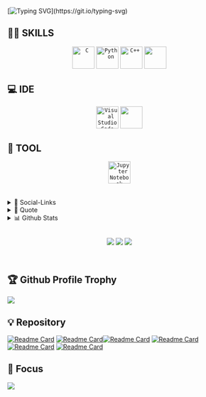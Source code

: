 <!-- ![kaggle-removebg-preview](https://github.com/Developer-Rakeen/Developer-Rakeen/assets/126400943/fa61f80d-a877-4f97-b256-8d0b3da65031)

![Hackerrank-removebg-preview](https://github.com/Developer-Rakeen/Developer-Rakeen/assets/126400943/cdc00ead-61f1-4f3c-8079-fa31f0310751)

![Stackoverflw-removebg-preview](https://github.com/Developer-Rakeen/Developer-Rakeen/assets/126400943/e41af7ae-4a88-4914-9f82-9c87a05b786a)

![reddit](https://github.com/Developer-Rakeen/Developer-Rakeen/assets/126400943/289af7af-6416-40ea-85d8-98afced78466)
![facebook](https://github.com/Developer-Rakeen/Developer-Rakeen/assets/126400943/add48bdc-7f93-4646-9d3e-b104721df755)
![linkedin](https://github.com/Developer-Rakeen/Developer-Rakeen/assets/126400943/06a463c9-83c9-4fd2-9781-12105e371469) -->


[![Typing SVG](https://readme-typing-svg.herokuapp.com?color=%2336BCF7&center=false&vCenter=false&width=600&lines=Hi+there+👋,+my+name+is+Mushfiquzzaman+Rakeen.;Welcome+🤩+to+My+Profile!;My+Programming+👨‍💻+Experience+is+about+2.5+years.;🌱+I’m+currently+learning+ML+(Machine+Learning).;💬+Ask+me+about+C,+C-Plus-Plus+,+Python+or+ML.;Follow+me+🤝+for+more+educational+contents.)](https://git.io/typing-svg)

<!-- # Hi there 👋, my name is Rakeen -->
<!--  -->

<!-- - 🌱 I’m currently learning ML (Machine Learning) -->
<!-- - 💬 Ask me about C, C++, Python or ML -->
<!-- - ⚡ Fun fact: Coders and Programmers are different -->

<!--Skills: C / C++ / Python-->
## 👨‍💻 SKILLS
<div align="center">
	<code><img height="50" src="https://user-images.githubusercontent.com/25181517/192106070-46255bcf-65e6-4c6b-a296-bf8d0d8fb2a7.png" alt="C" title="C" /></code>
	<code><img height="50" src="https://user-images.githubusercontent.com/25181517/183423507-c056a6f9-1ba8-4312-a350-19bcbc5a8697.png" alt="Python" title="Python" /></code>
	<code><img height="50" src="https://user-images.githubusercontent.com/25181517/192106073-90fffafe-3562-4ff9-a37e-c77a2da0ff58.png" alt="C++" title="C++" /></code>
	<code><img height="50" src="http://content.arduino.cc/brand/arduino-color.svg"/></code>
</div>

## 💻 IDE
<div align="center">
  <code><img height="50" src="https://user-images.githubusercontent.com/25181517/192108891-d86b6220-e232-423a-bf5f-90903e6887c3.png" alt="Visual Studio Code" title="Visual Studio Code" /></code>
  <code><img height="50" src="https://github.com/Developer-Rakeen/Developer-Rakeen/assets/126400943/011dddc1-091d-4f03-a439-38313a4b0e74"/></code>
</div>

## 🔨 TOOL
<div align="center">
  <code><img height="50" src="https://user-images.githubusercontent.com/25181517/183914128-3fc88b4a-4ac1-40e6-9443-9a30182379b7.png" alt="Jupyter Notebook" title="Jupyter Notebook" /></code>
</div>
<br>
<br>
<details>
  <summary> 🔗 Social-Links </summary>
<br>	
<a href=https://www.linkedin.com/in/mushfiquzzaman-rakeen><img src='https://cdn.jsdelivr.net/npm/simple-icons@3.0.1/icons/linkedin.svg' alt='linkedin' height='40'><a/>       <a href=https://stackoverflow.com/users/16128995/dragon><img src='https://cdn.jsdelivr.net/npm/simple-icons@3.0.1/icons/stackoverflow.svg' alt='stackoverflow' height='40'></a>     <a href=https://www.facebook.com/rakeen2008?mibextid=ZbWKwL><img src='https://cdn.jsdelivr.net/npm/simple-icons@3.0.1/icons/facebook.svg' alt='facebook' height='40'></a>	<a href=https://www.reddit.com/user/ML_DEV_Rakeen><img src='https://cdn.jsdelivr.net/npm/simple-icons@3.0.1/icons/reddit.svg' alt='Reddit' height='40'></a>	<a href=https://www.hackerrank.com/mr_rakeen_bd><img src='https://cdn.jsdelivr.net/npm/simple-icons@3.0.1/icons/hackerrank.svg' alt='Hackerrank' height='40'></a>	<a href=https://www.kaggle.com/mushfiquzzamanrakeen><img src='https://cdn.jsdelivr.net/npm/simple-icons@3.0.1/icons/kaggle.svg' alt='Kaggle' height='37'></a>
</details>

<!-- https://cdn.jsdelivr.net/npm/simple-icons@3.0.1/icons/linkedin.svg-->
	
<details>
  <summary>🧬 Quote</summary>
  
  | [![Readme Quotes](https://quotes-github-readme.vercel.app/api?type=vertical&theme=dracula)](https://github.com/piyushsuthar/github-readme-quotes) |
|---|
  
</details>



<!-- <details>
  <summary> 📊 Github Stats </summary>
<!-- <picture>
<source
  srcset="https://github-readme-stats.vercel.app/api/top-langs/?username=Developer-Rakeen&size_weight=0.5&count_weight=0.5&layout=compact&theme=tokyonight"
  media="(prefers-color-scheme: dark)"
/>
<img src="https://github-readme-stats.vercel.app/api/top-langs/?username=Developer-Rakeen&size_weight=0.5&count_weight=0.5&layout=compact&theme=tokyonight" />
</picture>
<!--   | <a><img align="center" src="https://github-readme-stats.vercel.app/api/top-langs/?username=Developer-Rakeen&size_weight=0.5&count_weight=0.5&layout=compact&theme=tokyonight" /></a> | <a><img align="center" src="https://github-readme-stats.vercel.app/api?username=Developer-Rakeen&show_icons=true&theme=highcontrast" /></a> | 
| ------------- | ------------- |
</details> -->

<details>

  <summary>📊 Github Stats</summary>
<br>
<!--   | <a href=""><img align="center" src="https://github-readme-stats.vercel.app/api?username=Developer-Rakeen&show_icons=true&theme=highcontrast" alt="Piyush's github stats" /></a> | <a href=""><img align="center" src="https://github-readme-stats.vercel.app/api/top-langs/?username=Developer-Rakeen&size_weight=0.5&count_weight=0.5&layout=compact&theme=tokyonight" /></a> |
| ------------- | ------------- | -->
  
<!-- [![Rakeen's github activity graph](https://github-readme-activity-graph.cyclic.app/graph?username=Developer-Rakeen&theme=react-dark)](https://github.com/BEPb/github-readme-activity-graph) -->

|                                                                                                                                        |                                                                                                                          |
|-----------------------------------------------------------------------------------------------------------------------------------------|---------------------------------------------------------------------------------------------------------------------------|
| ![Rakeen's github stats](https://github-readme-stats.vercel.app/api?username=Developer-Rakeen&show_icons=true&theme=highcontrast&include_all_commits=true) | ![Rakeen's github stats](https://github-readme-stats.vercel.app/api/top-langs/?username=Developer-Rakeen&theme=tokyonight&layout=compact) |
  
</details>
<!-- 
<picture>
<source
  srcset="https://github-readme-stats.vercel.app/api?username=Developer-Rakeen&show_icons=true&theme=highcontrast"
  media="(prefers-color-scheme: dark)"
/>
<img src="https://github-readme-stats.vercel.app/api?username=Developer-Rakeen&show_icons=true" />
</picture>-->
<br>
<p align="center">
    <a href="https://github.com/Developer-Rakeen/Developer-Rakeen"><img src="https://img.shields.io/badge/status-updating-brightgreen.svg"></a>
    <a href="https://github.com/python/cpython"><img src="https://img.shields.io/badge/Python-3.10-FF1493.svg"></a>
    <a href="https://github.com/Developer-Rakeen/Developer-Rakeen/graphs/contributors"><img src="https://img.shields.io/github/contributors/Developer-Rakeen/Developer-Rakeen?color=purple"></a>
<!--     <a href="https://github.com/BEPb/Developer-Rakeen/stargazers"><img src="https://img.shields.io/github/stars/Developer-Rakeen/Developer-Rakeen.svg?logo=github"></a>
    <a href="https://github.com/Developer-Rakeen/Developer-Rakeen/network/members"><img src="https://img.shields.io/github/forks/Developer-Rakeen/Developer-Rakeen.svg?color=blue&logo=github"></a> -->
<!--     <img src="https://visitor-badge.laobi.icu/badge?page_id=Developer-Rakeen.Developer-Rakeen" alt="visitors"/>    -->
</p>

<br>

## 🏆 Github Profile Trophy
![](https://github-profile-trophy.vercel.app/?username=Developer-Rakeen&no-bg=false&theme=juicyfresh)

## 💡 Repository
[![Readme Card](https://github-readme-stats.vercel.app/api/pin/?username=Developer-Rakeen&repo=Hackerrank-Problem-Solving-Solutions&theme=vision-friendly-dark&show_owner=true)](https://github.com/Developer-Rakeen/Hackerrank-Problem-Solving-Solutions)
[![Readme Card](https://github-readme-stats.vercel.app/api/pin/?username=Developer-Rakeen&repo=Arduino-Projects&theme=vision-friendly-dark&show_owner=true)](https://github.com/Developer-Rakeen/Arduino-Projects)[![Readme Card](https://github-readme-stats.vercel.app/api/pin/?username=Developer-Rakeen&repo=Space-Invaders&theme=vision-friendly-dark&show_owner=true)](https://github.com/Developer-Rakeen/Space-Invaders) [![Readme Card](https://github-readme-stats.vercel.app/api/pin/?username=Developer-Rakeen&repo=Rock-Paper-Scissor&theme=vision-friendly-dark&show_owner=true)](https://github.com/Developer-Rakeen/Rock-Paper-Scissor)    [![Readme Card](https://github-readme-stats.vercel.app/api/pin/?username=Developer-Rakeen&repo=Hackerrank-C-Plus-Plus-Solutions&theme=vision-friendly-dark&show_owner=true)](https://github.com/Developer-Rakeen/Hackerrank-C-Plus-Plus-Solutions)
[![Readme Card](https://github-readme-stats.vercel.app/api/pin/?username=Developer-Rakeen&repo=Hackerrank-Python-Solutions&theme=vision-friendly-dark&show_owner=true)](https://github.com/Developer-Rakeen/Hackerrank-Python-Solutions)


<!--![2023-05-03](https://user-images.githubusercontent.com/126400943/236114603-d0929e12-07f0-41c6-9c20-0b57ccae6ee0.png)-->

<!--![Programmer](https://media.licdn.com/dms/image/D4E16AQG05L_st6P-kg/profile-displaybackgroundimage-shrink_350_1400/0/1679040091955?e=1687996800&v=beta&t=AKlPnK_TOUaiarGnLWbzOIZUsJ-XFCpAJvoLjiL7xZE)-->

  

<!-- ## 🌟 Show-Off
<a href='https://archiveprogram.github.com/'><img src='https://raw.githubusercontent.com/acervenky/animated-github-badges/master/assets/acbadge.gif' width='40' height='40'></a> <a href='https://docs.github.com/en/developers'><img src='https://raw.githubusercontent.com/acervenky/animated-github-badges/master/assets/devbadge.gif' width='40' height='40'></a> <a href='https://github.com/pricing'><img src='https://raw.githubusercontent.com/acervenky/animated-github-badges/master/assets/pro.gif' width='40' height='40'></a> <a href='https://stars.github.com/'><img src='https://raw.githubusercontent.com/acervenky/animated-github-badges/master/assets/starbadge.gif' width='40' height='40'></a>  -->



## 🎯 Focus
<picture>
<source
  srcset="https://streak-stats.demolab.com/?user=Developer-Rakeen&theme=bear"
  media="(prefers-color-scheme: dark)"
/>
<img src="https://streak-stats.demolab.com/?user=Developer-Rakeen&theme=bear" />
</picture>
